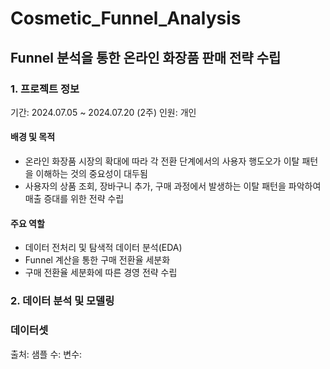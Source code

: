 # Cosmetic_Funnel_Analysis

## Funnel 분석을 통한 온라인 화장품 판매 전략 수립

### 1. 프로젝트 정보
기간: 2024.07.05 ~ 2024.07.20 (2주)
인원: 개인

#### 배경 및 목적
- 온라인 화장품 시장의 확대에 따라 각 전환 단계에서의 사용자 행도오가 이탈 패턴을 이해하는 것의 중요성이 대두됨
- 사용자의 상품 조회, 장바구니 추가, 구매 과정에서 발생하는 이탈 패턴을 파악하여 매출 증대를 위한 전략 수립

#### 주요 역할
- 데이터 전처리 및 탐색적 데이터 분석(EDA)
- Funnel 계산을 통한 구매 전환율 세분화
- 구매 전환율 세분화에 따른 경영 전략 수립
  
### 2. 데이터 분석 및 모델링
### 데이터셋
출처: 
샘플 수: 
변수: 
